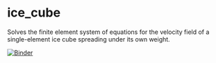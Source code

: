# ice_cube

Solves the finite element system of equations for the velocity field of a single-element ice cube spreading under its own weight. 

[![Binder](https://mybinder.org/badge_logo.svg)](https://mybinder.org/v2/gh/chrismiele/ice_cube/main?labpath=https%3A%2F%2Fgithub.com%2Fchrismiele%2Fice_cube%2Fblob%2Fmain%2Fice_cube_sympy.ipynb)
